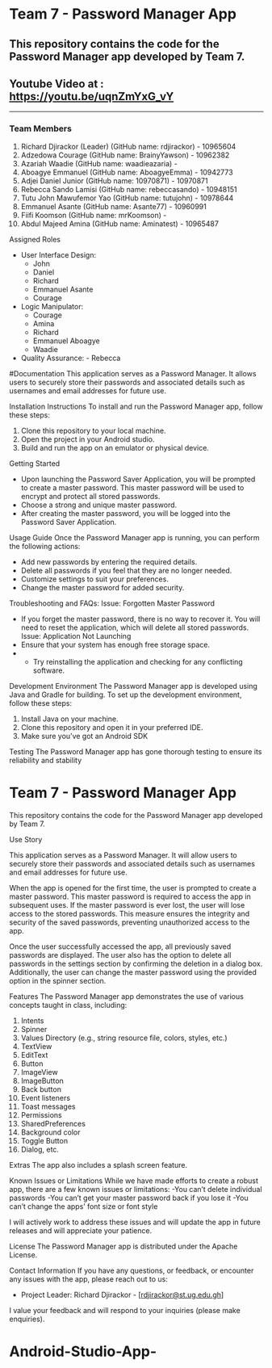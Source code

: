 # Team 7 - Password Manager App
## This repository contains the code for the Password Manager app developed by Team 7.
## Youtube Video at : https://youtu.be/uqnZmYxG_vY
***************************************************************************
### Team Members
1. Richard Djirackor (Leader)   (GitHub name: rdjirackor) - 10965604
2. Adzedowa Courage (GitHub name: BrainyYawson) - 10962382
3. Azariah Waadie (GitHub name: waadieazaria) -
4. Aboagye Emmanuel (GitHub name: AboagyeEmma) - 10942773
5. Adjei Daniel Junior (GitHub name: 10970871) - 10970871
6. Rebecca Sando Lamisi (GitHub name: rebeccasando) - 10948151
7. Tutu John Mawufemor Yao (GitHub name: tutujohn) - 10978644
8. Emmanuel Asante  (GitHub name: Asante77) - 10960991
9. Fiifi Koomson (GitHub name: mrKoomson) -
10. Abdul Majeed Amina  (GitHub name: Aminatest) - 10965487
    
Assigned Roles
- User Interface Design:
  - John
  - Daniel
  - Richard
  - Emmanuel Asante
  - Courage
- Logic Manipulator:
  - Courage
  - Amina
  - Richard
  - Emmanuel Aboagye
  - Waadie
- Quality Assurance:  - Rebecca

  


   
#Documentation
This application serves as a Password Manager. It allows users to securely store their passwords and associated details such as usernames and email addresses for future use.

Installation Instructions
To install and run the Password Manager app, follow these steps:
1. Clone this repository to your local machine.
2. Open the project in your Android studio.
4. Build and run the app on an emulator or physical device.

Getting Started
 - Upon launching the Password Saver Application, you will be prompted to create a master password. 
This master password will be used to encrypt and protect all stored passwords.
 - Choose a strong and unique master password.
 - After creating the master password, you will be logged into the Password Saver Application.
   
Usage Guide
Once the Password Manager app is running, you can perform the following actions:
- Add new passwords by entering the required details.
- Delete all passwords if you feel that they are no longer needed.
- Customize settings to suit your preferences.
- Change the master password for added security.

 Troubleshooting and FAQs:
 Issue: Forgotten Master Password
 - If you forget the master password, there is no way to recover it. You will need to reset the application, which will delete all stored passwords.
 Issue: Application Not Launching
 - Ensure that your system has enough free storage space.
 - - Try reinstalling the application and checking for any conflicting software. 

Development Environment
The Password Manager app is developed using Java and Gradle for building. 
To set up the development environment, follow these steps:
1. Install Java on your machine.
2. Clone this repository and open it in your preferred IDE.
3. Make sure you’ve got an Android SDK

Testing
The Password Manager app has gone thorough testing to ensure its reliability and stability
# Team 7 - Password Manager App

This repository contains the code for the Password Manager app developed by Team 7.


Use Story

This application serves as a Password Manager. It will allow users to securely store their passwords and associated details such as usernames and email addresses for future use. 

When the app is opened for the first time, the user is prompted to create a master password. This master password is required to access the app in subsequent uses. If the master password is ever lost, the user will lose access to the stored passwords. This measure ensures the integrity and security of the saved passwords, preventing unauthorized access to the app.

Once the user successfully accessed the app, all previously saved passwords are displayed. The user also has the option to delete all passwords in the settings section by confirming the deletion in a dialog box. Additionally, the user can change the master password using the provided option in the spinner section.

Features
The Password Manager app demonstrates the use of various concepts taught in class, including:

1. Intents
2. Spinner
3. Values Directory (e.g., string resource file, colors, styles, etc.)
4. TextView
5. EditText
6. Button
7. ImageView
8. ImageButton
9. Back button
10. Event listeners
11. Toast messages
12. Permissions
13. SharedPreferences
14. Background color
15. Toggle Button
16. Dialog, etc.

 Extras
The app also includes a splash screen feature.


Known Issues or Limitations
While we have made efforts to create a robust app, there are a few known issues or limitations:
-You can’t delete individual passwords
-You can’t get your master password back if you lose it
-You can’t change the apps’ font size or font style

I will actively work to address these issues and will update the app in future releases and will appreciate your patience.

License
The Password Manager app is distributed under the Apache License.

Contact Information
If you have any questions, or feedback, or encounter any issues with the app, please reach out to us:
- Project Leader: Richard Djirackor - [rdjirackor@st.ug.edu.gh]

I value your feedback and will respond to your inquiries (please make enquiries).
# Android-Studio-App-
